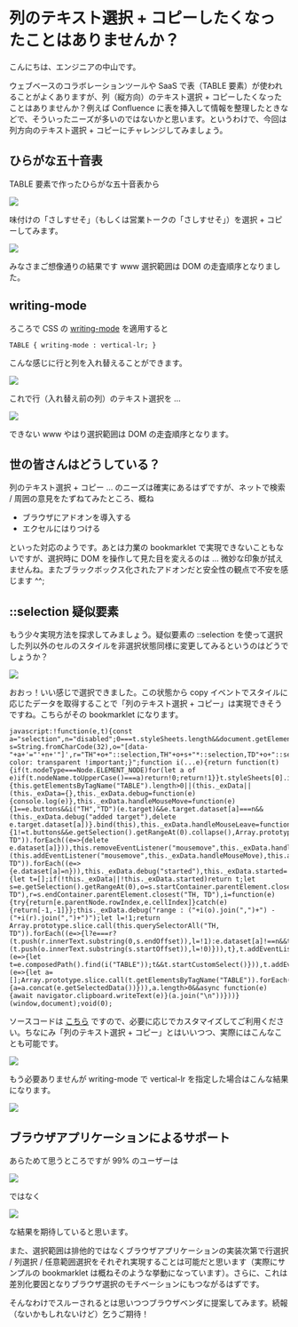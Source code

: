 # 列のテキスト選択 + コピーしたくなったことはありませんか？

こんにちは、エンジニアの中山です。

ウェブベースのコラボレーションツールや SaaS で表（TABLE 要素）が使われることがよくありますが、列（縦方向）のテキスト選択 + コピーしたくなったことはありませんか？例えば Confluence に表を挿入して情報を整理したときなどで、そういったニーズが多いのではないかと思います。というわけで、今回は列方向のテキスト選択 + コピーにチャレンジしてみましょう。

## ひらがな五十音表

TABLE 要素で作ったひらがな五十音表から

<img src='https://raw.githubusercontent.com/nakayama-kazuki/2020/master/bookmarklets/column/img/50-1.png' />

味付けの「さしすせそ」（もしくは営業トークの「さしすせそ」）を選択 + コピーしてみます。

<img src='https://raw.githubusercontent.com/nakayama-kazuki/2020/master/bookmarklets/column/img/50-2.png' />

みなさまご想像通りの結果です www 選択範囲は DOM の走査順序となりました。

## writing-mode

ろころで CSS の [writing-mode](https://www.w3.org/TR/css-writing-modes-3/) を適用すると

```
TABLE { writing-mode : vertical-lr; }
```

こんな感じに行と列を入れ替えることができます。

<img src='https://raw.githubusercontent.com/nakayama-kazuki/2020/master/bookmarklets/column/img/50-3.png' />

これで行（入れ替え前の列）のテキスト選択を …

<img src='https://raw.githubusercontent.com/nakayama-kazuki/2020/master/bookmarklets/column/img/50-4.png' />

できない www やはり選択範囲は DOM の走査順序となります。

## 世の皆さんはどうしている？

列のテキスト選択 + コピー … のニーズは確実にあるはずですが、ネットで検索 / 周囲の意見をたずねてみたところ、概ね

- ブラウザにアドオンを導入する
- エクセルにはりつける

といった対応のようです。あとは力業の bookmarklet で実現できないこともないですが、選択時に DOM を操作して見た目を変えるのは … 微妙な印象が拭えませんね。またブラックボックス化されたアドオンだと安全性の観点で不安を感じます ^^;

## ::selection 疑似要素

もう少々実現方法を探求してみましょう。疑似要素の ::selection を使って選択した列以外のセルのスタイルを非選択状態同様に変更してみるというのはどうでしょうか？

<img src='https://raw.githubusercontent.com/nakayama-kazuki/2020/master/bookmarklets/column/img/50-5.png' />

おおっ！いい感じで選択できました。この状態から copy イベントでスタイルに応じたデータを取得することで「列のテキスト選択 + コピー」は実現できそうですね。こちらがその bookmarklet になります。

```
javascript:!function(e,t){const a="selection",n="disabled";0===t.styleSheets.length&&document.getElementsByTagName("SCRIPT").item(0).parentNode.appendChild(document.createElement("STYLE"));let s=String.fromCharCode(32),o="[data-"+a+'="'+n+'"]',r="TH"+o+"::selection,TH"+o+s+"*::selection,TD"+o+"::selection,TD"+o+s+"*::selection{background-color: transparent !important;}";function i(...e){return function(t){if(t.nodeType===Node.ELEMENT_NODE)for(let a of e)if(t.nodeName.toUpperCase()===a)return!0;return!1}}t.styleSheets[0].insertRule(r),HTMLTableElement.prototype.startCustomSelect=function(){this.getElementsByTagName("TABLE").length>0||(this._exData||(this._exData={},this._exData.debug=function(e){console.log(e)},this._exData.handleMouseMove=function(e){1==e.buttons&&i("TH","TD")(e.target)&&e.target.dataset[a]===n&&(this._exData.debug("added target"),delete e.target.dataset[a])}.bind(this),this._exData.handleMouseLeave=function(t){1!=t.buttons&&e.getSelection().getRangeAt(0).collapse(),Array.prototype.slice.call(this.querySelectorAll("TH, TD")).forEach((e=>{delete e.dataset[a]})),this.removeEventListener("mousemove",this._exData.handleMouseMove),this.removeEventListener("mouseleave",this._exData.handleMouseLeave),this._exData.debug("stopped"),this._exData.started=!1}.bind(this),this._exData.started=!1),this._exData.started||(this.addEventListener("mousemove",this._exData.handleMouseMove),this.addEventListener("mouseleave",this._exData.handleMouseLeave)),Array.prototype.slice.call(this.querySelectorAll("TH, TD")).forEach((e=>{e.dataset[a]=n})),this._exData.debug("started"),this._exData.started=!0)},HTMLTableElement.prototype.getSelectedData=function(){let t=[];if(!this._exData||!this._exData.started)return t;let s=e.getSelection().getRangeAt(0),o=s.startContainer.parentElement.closest("TH, TD"),r=s.endContainer.parentElement.closest("TH, TD"),i=function(e){try{return[e.parentNode.rowIndex,e.cellIndex]}catch(e){return[-1,-1]}};this._exData.debug("range : ("+i(o).join(",")+") - ("+i(r).join(",")+")");let l=!1;return Array.prototype.slice.call(this.querySelectorAll("TH, TD")).forEach((e=>{l?e===r?(t.push(r.innerText.substring(0,s.endOffset)),l=!1):e.dataset[a]!==n&&t.push(e.innerText):e===o&&(t.push(o.innerText.substring(s.startOffset)),l=!0)})),t},t.addEventListener("selectstart",(e=>{let t=e.composedPath().find(i("TABLE"));t&&t.startCustomSelect()})),t.addEventListener("copy",(e=>{let a=[];Array.prototype.slice.call(t.getElementsByTagName("TABLE")).forEach((e=>{a=a.concat(e.getSelectedData())})),a.length>0&&async function(e){await navigator.clipboard.writeText(e)}(a.join("\n"))}))}(window,document);void(0);
```

ソースコードは [こちら](https://github.com/nakayama-kazuki/2020/blob/master/bookmarklets/copy-column-v2.txt) ですので、必要に応じでカスタマイズしてご利用ください。ちなにみ「列のテキスト選択 + コピー」とはいいつつ、実際にはこんなことも可能です。

<img src='https://raw.githubusercontent.com/nakayama-kazuki/2020/master/bookmarklets/column/img/50-6.png' />

もう必要ありませんが writing-mode で vertical-lr を指定した場合はこんな結果になります。

<img src='https://raw.githubusercontent.com/nakayama-kazuki/2020/master/bookmarklets/column/img/50-7.png' />

## ブラウザアプリケーションによるサポート

あらためて思うところですが 99% のユーザーは

<img src='https://raw.githubusercontent.com/nakayama-kazuki/2020/master/bookmarklets/column/img/50-2.png' />

ではなく

<img src='https://raw.githubusercontent.com/nakayama-kazuki/2020/master/bookmarklets/column/img/50-5.png' />

な結果を期待していると思います。

また、選択範囲は排他的ではなくブラウザアプリケーションの実装次第で行選択 / 列選択 / 任意範囲選択をそれぞれ実現することは可能だと思います（実際にサンプルの bookmarklet は概ねそのような挙動になっています）。さらに、これは差別化要因となりブラウザ選択のモチベーションにもつながるはずです。

そんなわけでスルーされるとは思いつつブラウザベンダに提案してみます。続報（ないかもしれないけど）乞うご期待！

